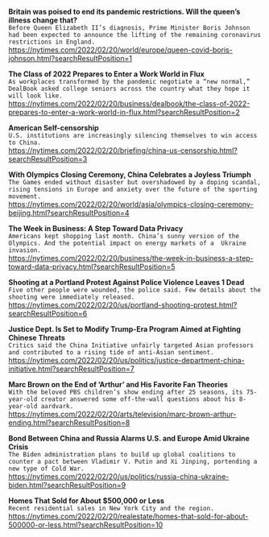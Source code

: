 **Britain was poised to end its pandemic restrictions. Will the queen’s illness change that?**\
`Before Queen Elizabeth II’s diagnosis, Prime Minister Boris Johnson had been expected to announce the lifting of the remaining coronavirus restrictions in England.`\
https://nytimes.com/2022/02/20/world/europe/queen-covid-boris-johnson.html?searchResultPosition=1

**The Class of 2022 Prepares to Enter a Work World in Flux**\
`As workplaces transformed by the pandemic negotiate a “new normal,” DealBook asked college seniors across the country what they hope it will look like.`\
https://nytimes.com/2022/02/20/business/dealbook/the-class-of-2022-prepares-to-enter-a-work-world-in-flux.html?searchResultPosition=2

**American Self-censorship**\
`U.S. institutions are increasingly silencing themselves to win access to China.`\
https://nytimes.com/2022/02/20/briefing/china-us-censorship.html?searchResultPosition=3

**With Olympics Closing Ceremony, China Celebrates a Joyless Triumph**\
`The Games ended without disaster but overshadowed by a doping scandal, rising tensions in Europe and anxiety over the future of the sporting movement.`\
https://nytimes.com/2022/02/20/world/asia/olympics-closing-ceremony-beijing.html?searchResultPosition=4

**The Week in Business: A Step Toward Data Privacy**\
`Americans kept shopping last month. China’s sunny version of the Olympics. And the potential impact on energy markets of a  Ukraine invasion.`\
https://nytimes.com/2022/02/20/business/the-week-in-business-a-step-toward-data-privacy.html?searchResultPosition=5

**Shooting at a Portland Protest Against Police Violence Leaves 1 Dead**\
`Five other people were wounded, the police said. Few details about the shooting were immediately released.`\
https://nytimes.com/2022/02/20/us/portland-shooting-protest.html?searchResultPosition=6

**Justice Dept. Is Set to Modify Trump-Era Program Aimed at Fighting Chinese Threats**\
`Critics said the China Initiative unfairly targeted Asian professors and contributed to a rising tide of anti-Asian sentiment.`\
https://nytimes.com/2022/02/20/us/politics/justice-department-china-initiative.html?searchResultPosition=7

**Marc Brown on the End of ‘Arthur’ and His Favorite Fan Theories**\
`With the beloved PBS children’s show ending after 25 seasons, its 75-year-old creator answered some off-the-wall questions about his 8-year-old aardvark.`\
https://nytimes.com/2022/02/20/arts/television/marc-brown-arthur-ending.html?searchResultPosition=8

**Bond Between China and Russia Alarms U.S. and Europe Amid Ukraine Crisis**\
`The Biden administration plans to build up global coalitions to counter a pact between Vladimir V. Putin and Xi Jinping, portending a new type of Cold War.`\
https://nytimes.com/2022/02/20/us/politics/russia-china-ukraine-biden.html?searchResultPosition=9

**Homes That Sold for About $500,000 or Less**\
`Recent residential sales in New York City and the region.`\
https://nytimes.com/2022/02/20/realestate/homes-that-sold-for-about-500000-or-less.html?searchResultPosition=10

